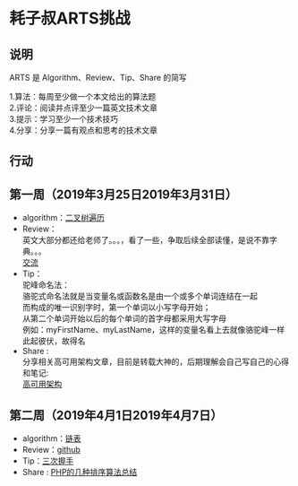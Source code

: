 # 耗子叔ARTS挑战

## 说明

ARTS 是 Algorithm、Review、Tip、Share 的简写

1.算法：每周至少做一个本文给出的算法题  
2.评论：阅读并点评至少一篇英文技术文章  
3.提示：学习至少一个技术技巧  
4.分享：分享一篇有观点和思考的技术文章  

## 行动

## 第一周（2019年3月25日2019年3月31日）

* algorithm：[二叉树遍历](https://github.com/Elijahlz/lz-ARTS-study/blob/master/Algorithm/searchBalanceTree.md)  
* Review：  
  英文大部分都还给老师了。。。，看了一些，争取后续全部读懂，是说不靠字典。。。  
  [交流](http://www.catb.org/~esr/faqs/smart-questions.html)
* Tip：   
驼峰命名法：  
骆驼式命名法就是当变量名或函数名是由一个或多个单词连结在一起  
而构成的唯一识别字时，第一个单词以小写字母开始；  
从第二个单词开始以后的每个单词的首字母都采用大写字母  
例如：myFirstName、myLastName，这样的变量名看上去就像骆驼峰一样此起彼伏，故得名
* Share :  
分享相关高可用架构文章，目前是转载大神的，后期理解会自己写自己的心得和笔记:  
[高可用架构](https://www.jianshu.com/p/8419dacbbc09)

## 第二周（2019年4月1日2019年4月7日）

* algorithm：[链表](https://github.com/Elijahlz/lz-ARTS-study/blob/master/Algorithm/linkedList.md)  
* Review：[github](https://github.com/Elijahlz/lz-ARTS-study/blob/master/Review/github.md)
* Tip：[三次握手](https://github.com/Elijahlz/lz-ARTS-study/blob/master/Tip/TcpAndUdp.md)
* Share :  [PHP的几种排序算法总结](http://note.youdao.com/noteshare?id=206e425d5ff7dd17a98456c723dad66b&sub=wcp1524463423108119)
